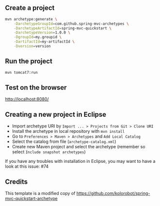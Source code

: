 

Create a project
----------------

```bash
mvn archetype:generate \
    -DarchetypeGroupId=com.github.spring-mvc-archetypes \
    -DarchetypeArtifactId=spring-mvc-quickstart \
    -DarchetypeVersion=1.0.0 \
    -DgroupId=my.groupid \
    -DartifactId=my-artifactId \
    -Dversion=version
```

Run the project
----------------

```bash
mvn tomcat7:run
```

Test on the browser
-------------------

[http://localhost:8080/](http://localhost:8080/)


Creating a new project in Eclipse
----------------------------------

* Import archetype URI by `Import ... > Projects from Git > Clone URI`
* Install the archetype in local repository with `mvn install`
* Go to `Preferences > Maven > Archetypes` and `Add Local Catalog`
* Select the catalog from file (`archetype-catalog.xml`) 
* Create new Maven project and select the archetype (remember so select `Include snapshot archetypes`)

If you have any troubles with installation in Eclipse, you may want to have a look at this issue: #74

Credits
-------

This template is a modified copy of https://github.com/kolorobot/spring-mvc-quickstart-archetype